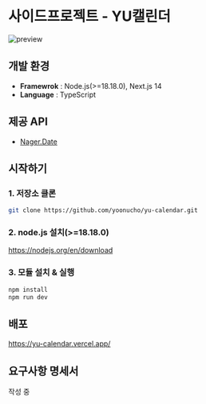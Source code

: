 # 사이드프로젝트 - YU캘린더

![preview](https://gist.github.com/assets/2981954/1f8884f6-1453-48a8-b930-04514ba720a1)


                                                  
## 개발 환경

* **Framewrok** : Node.js(>=18.18.0), Next.js 14
* **Language** : TypeScript


## 제공 API
* [Nager.Date](https://date.nager.at/Api)


## 시작하기
 
### 1. 저장소 클론
~~~sh
git clone https://github.com/yoonucho/yu-calendar.git
~~~

### 2. node.js 설치(>=18.18.0)
https://nodejs.org/en/download


### 3. 모듈 설치 & 실행 

~~~sh
npm install
npm run dev
~~~

## 배포
https://yu-calendar.vercel.app/


## 요구사항 명세서
작성 중

